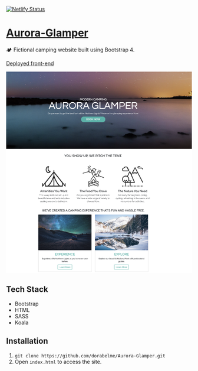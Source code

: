 [![Netlify Status](https://api.netlify.com/api/v1/badges/ed184cb6-6bde-41e2-a42d-a4cdaa5a546b/deploy-status)](https://app.netlify.com/sites/dorabelme/deploys)

# [Aurora-Glamper](https://aurora-glamper.netlify.com/)

🏕 Fictional camping website built using Bootstrap 4.

[Deployed front-end](https://aurora-glamper.netlify.com/)

![aurora glamper](./aurora-glamper.png)

## Tech Stack

- Bootstrap
- HTML
- SASS
- Koala

## Installation

1. `git clone https://github.com/dorabelme/Aurora-Glamper.git`
2. Open `index.html` to access the site.
